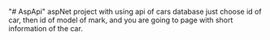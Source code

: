 "# AspApi" 
aspNet project with using api of cars database just choose id of car, then id of model of mark, and you are going to page with short information of the car.
